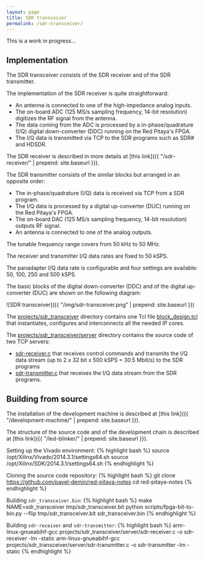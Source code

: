 ```yaml
---
layout: page
title: SDR transceiver
permalink: /sdr-transceiver/
---
```


This is a work in progress...

Implementation
-----

The SDR transceiver consists of the SDR receiver and of the SDR transmitter.

The implementation of the SDR receiver is quite straightforward:

 - An antenna is connected to one of the high-impedance analog inputs.
 - The on-board ADC (125 MS/s sampling frequency, 14-bit resolution) digitizes the RF signal from the antenna.
 - The data coming from the ADC is processed by a in-phase/quadrature (I/Q) digital down-converter (DDC) running on the Red Pitaya's FPGA.
 - The I/Q data is transmitted via TCP to the SDR programs such as SDR# and HDSDR.

The SDR receiver is described in more details at [this link]({{ "/sdr-receiver/" | prepend: site.baseurl }}).

The SDR transmitter consists of the similar blocks but arranged in an opposite order:

 - The in-phase/quadrature (I/Q) data is received via TCP from a SDR program.
 - The I/Q data is processed by a digital up-converter (DUC) running on the Red Pitaya's FPGA.
 - The on-board DAC (125 MS/s sampling frequency, 14-bit resolution) outputs RF signal.
 - An antenna is connected to one of the analog outputs.

The tunable frequency range covers from 50 kHz to 50 MHz.

The receiver and transmitter I/Q data rates are fixed to 50 kSPS.

The panadapter I/Q data rate is configurable and four settings are available: 50, 100, 250 and 500 kSPS.

The basic blocks of the digital down-converter (DDC) and of the digital up-converter (DUC) are shown on the following diagram:

![SDR transceiver]({{ "/img/sdr-transceiver.png" | prepend: site.baseurl }})

The [projects/sdr_transceiver](https://github.com/pavel-demin/red-pitaya-notes/tree/develop/projects/sdr_transceiver) directory contains one Tcl file [block_design.tcl](https://github.com/pavel-demin/red-pitaya-notes/blob/develop/projects/sdr_transceiver/block_design.tcl) that instantiates, configures and interconnects all the needed IP cores.

The [projects/sdr_transceiver/server](https://github.com/pavel-demin/red-pitaya-notes/tree/develop/projects/sdr_transceiver/server) directory contains the source code of two TCP servers:

  - [sdr-receiver.c](https://github.com/pavel-demin/red-pitaya-notes/blob/develop/projects/sdr_transceiver/server/sdr-receiver.c) that receives control commands and transmits the I/Q data stream (up to 2 x 32 bit x 500 kSPS = 30.5 Mbit/s) to the SDR programs
  - [sdr-transmitter.c](https://github.com/pavel-demin/red-pitaya-notes/blob/develop/projects/sdr_transceiver/server/sdr-transmitter.c) that receives the I/Q data stream from the SDR programs.

<!---
Getting started
-----

 - Requirements:
   - Computer running MS Windows.
   - Wired or wireless Ethernet connection between the computer and the Red Pitaya board.
 - Connect an RX antenna to the IN2 connector on the Red Pitaya board.
 - Connect an TX antenna to the OUT1 connector on the Red Pitaya board.
 - Download [FPGA configuration file](https://googledrive.com/host/0B-t5klOOymMNfmJ0bFQzTVNXQ3RtWm5SQ2NGTE1hRUlTd3V2emdSNzN6d0pYamNILW83Wmc/SDR/sdr_transceiver.bin), [sdr-receiver](https://googledrive.com/host/0B-t5klOOymMNfmJ0bFQzTVNXQ3RtWm5SQ2NGTE1hRUlTd3V2emdSNzN6d0pYamNILW83Wmc/SDR/sdr-receiver) and [sdr-transmitter](https://googledrive.com/host/0B-t5klOOymMNfmJ0bFQzTVNXQ3RtWm5SQ2NGTE1hRUlTd3V2emdSNzN6d0pYamNILW83Wmc/SDR/sdr-transmitter).
 - Copy the downloaded files (`sdr_transceiver.bin`, `sdr-receiver` and `sdr-transmitter`) to the original Red Pitaya SD card.
 - Edit `etc/init.d/rcS` on the SD card to add the commands that configure FPGA and start the programs:
{% highlight bash %}
cat /opt/sdr_transceiver.bin > /dev/xdevcfg
/opt/sdr-receiver &
/opt/sdr-transmitter &
{% endhighlight %}
 - Insert the SD card in Red Pitaya and connect the power.
-->

Building from source
-----

The installation of the development machine is described at [this link]({{ "/development-machine/" | prepend: site.baseurl }}).

The structure of the source code and of the development chain is described at [this link]({{ "/led-blinker/" | prepend: site.baseurl }}).

Setting up the Vivado environment:
{% highlight bash %}
source /opt/Xilinx/Vivado/2014.3.1/settings64.sh
source /opt/Xilinx/SDK/2014.3.1/settings64.sh
{% endhighlight %}

Cloning the source code repository:
{% highlight bash %}
git clone https://github.com/pavel-demin/red-pitaya-notes
cd red-pitaya-notes
{% endhighlight %}

Building `sdr_transceiver.bin`:
{% highlight bash %}
make NAME=sdr_transceiver tmp/sdr_transceiver.bit
python scripts/fpga-bit-to-bin.py --flip tmp/sdr_transceiver.bit sdr_transceiver.bin
{% endhighlight %}

Building `sdr-receiver` and `sdr-transmitter`:
{% highlight bash %}
arm-linux-gnueabihf-gcc projects/sdr_transceiver/server/sdr-receiver.c -o sdr-receiver -lm -static
arm-linux-gnueabihf-gcc projects/sdr_transceiver/server/sdr-transmitter.c -o sdr-transmitter -lm -static
{% endhighlight %}
